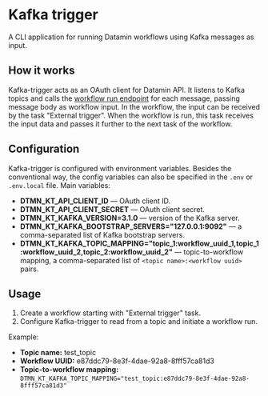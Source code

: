 # Kafka trigger
A CLI application for running Datamin workflows using Kafka messages as input.

## How it works
Kafka-trigger acts as an OAuth client for Datamin API. It listens to Kafka topics and calls the [workflow run endpoint](https://docs.datamin.io/datamin-api/api-endpoints#run-workflow) for each message, passing message body as workflow input.
In the workflow, the input can be received by the task "External trigger". When the workflow is run, this task receives the input data and passes it further to the next task of the workflow.

## Configuration
Kafka-trigger is configured with environment variables. 
Besides the conventional way, the config variables can also be specified in the `.env` or `.env.local` file.
Main variables:
- **DTMN_KT_API_CLIENT_ID** — OAuth client ID.
- **DTMN_KT_API_CLIENT_SECRET** — OAuth client secret.
- **DTMN_KT_KAFKA_VERSION=3.1.0** — version of the Kafka server.
- **DTMN_KT_KAFKA_BOOTSTRAP_SERVERS="127.0.0.1:9092"** — a comma-separated list of Kafka bootstrap servers.
- **DTMN_KT_KAFKA_TOPIC_MAPPING="topic_1:workflow_uuid_1,topic_1:workflow_uuid_2,topic_2:workflow_uuid_2"** — topic-to-workflow mapping, a comma-separated list of `<topic name>:<workflow uuid>` pairs.

## Usage
1. Create a workflow starting with "External trigger" task.
2. Configure Kafka-trigger to read from a topic and initiate a workflow run.

Example:
  * **Topic name:** test_topic
  * **Workflow UUID:** e87ddc79-8e3f-4dae-92a8-8fff57ca81d3
  * **Topic-to-workflow mapping:** `DTMN_KT_KAFKA_TOPIC_MAPPING="test_topic:e87ddc79-8e3f-4dae-92a8-8fff57ca81d3"`